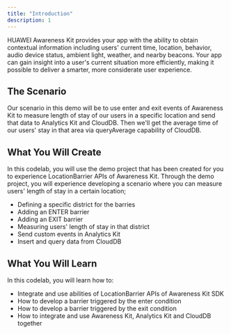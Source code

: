 ```yaml
---
title: "Introduction"
description: 1
---
```


<p>
	HUAWEI Awareness Kit provides your app with the ability to obtain contextual information including users' current time, location, behavior, audio device status, ambient light, weather, and nearby beacons. Your app can gain insight into a user's current situation more efficiently, making it possible to deliver a smarter, more considerate user experience.
</p>

<h2>
	<strong>The Scenario</strong>
</h2>
<p>
Our scenario in this demo will be to use enter and exit events of Awareness Kit to measure length of stay of our users in a specific location and send that data to Analytics Kit and CloudDB. Then we'll get the average time of our users' stay in that area via queryAverage capability of CloudDB.</p>

<h2>
	<strong>What You Will Create</strong>
</h2>
<p>In this codelab, you will use the demo project that has been created for you to experience LocationBarrier APIs of Awareness Kit. Through the demo project, you will experience developing a scenario where you can measure users' length of stay in a certain location;</p>
<ul>
	<li>Defining a specific district for the barries</li>
	<li>Adding an ENTER barrier</li>
	<li>Adding an EXIT barrier</li>
	<li>Measuring users' length of stay in that district</li>
  <li>Send custom events in Analytics Kit</li>
  <li>Insert and query data from CloudDB</li>
</ul>
<h2 class="checklist">
	<strong>What You Will Learn</strong>
</h2>
<p>
	In this codelab, you will learn how to:
</p>
<ul class="checklist">
	<li>Integrate and use abilities of LocationBarrier APIs of Awareness Kit SDK</li>
	<li>How to develop a barrier triggered by the enter condition</li>
	<li>How to develop a barrier triggered by the exit condition</li>
  <li>How to integrate and use Awareness Kit, Analytics Kit and CloudDB together</li>
</ul>

